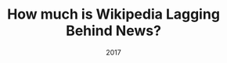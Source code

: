 ---
title: "How much is Wikipedia Lagging Behind News?"
collection: publications
permalink: /publication/2017-DBLP:journals/corr/FetahuAA17
date: 2017
venue: 'nan'
---